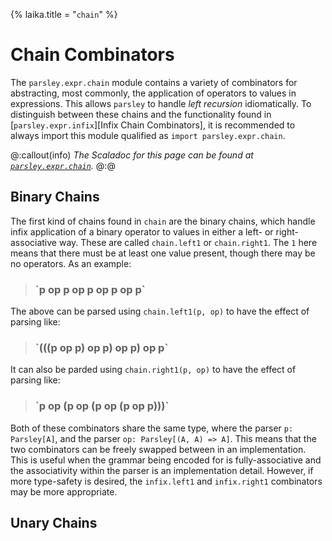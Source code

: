 {%
laika.title = "`chain`"
%}

# Chain Combinators
The `parsley.expr.chain` module contains a variety of combinators for abstracting, most commonly, the application of
operators to values in expressions. This allows `parsley` to
handle *left recursion* idiomatically. To distinguish between
these chains and the functionality found in [`parsley.expr.infix`][Infix Chain Combinators], it is recommended to always import this module qualified as `import parsley.expr.chain`.

@:callout(info)
*The Scaladoc for this page can be found at [`parsley.expr.chain`](@:api(parsley.expr.chain$)).*
@:@

## Binary Chains
The first kind of chains found in `chain` are the binary chains,
which handle infix application of a binary operator to values
in either a left- or right-associative way. These are called `chain.left1` or `chain.right1`. The `1` here means that there
must be at least one value present, though there may be no
operators. As an example:

> <h3>`p op p op p op p op p`</h3>

The above can be parsed using `chain.left1(p, op)` to have the
effect of parsing like:

> <h3>`(((p op p) op p) op p) op p`</h3>

It can also be parded using `chain.right1(p, op)` to have the
effect of parsing like:

> <h3>`p op (p op (p op (p op p)))`</h3>

Both of these combinators share the same type, where the parser
`p: Parsley[A]`, and the parser `op: Parsley[(A, A) => A]`. This
means that the two combinators can be freely swapped between
in an implementation. This is useful when the grammar being
encoded for is fully-associative and the associativity within
the parser is an implementation detail. However, if more type-safety is desired, the `infix.left1` and `infix.right1`
combinators may be more appropriate.

## Unary Chains
